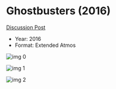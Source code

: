 # Ghostbusters (2016)

[Discussion Post](https://www.avsforum.com/threads/bass-eq-for-filtered-movies.2995212/post-57655832)

* Year: 2016
* Format: Extended Atmos

![img 0](https://i.imgur.com/4IQBIPj.jpg)

![img 1](https://i.imgur.com/N02BVg3.jpg)

![img 2](https://i.imgur.com/DKXnZEt.png)

